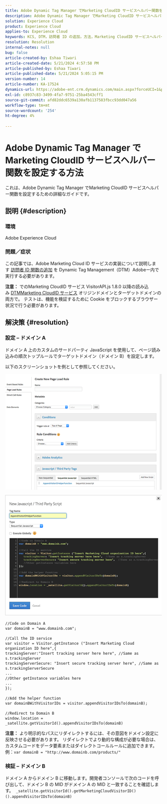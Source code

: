 ```yaml
---
title: Adobe Dynamic Tag Manager でMarketing CloudID サービスヘルパー関数を設定する方法
description: Adobe Dynamic Tag Manager でMarketing CloudID サービスヘルパー関数を設定する方法を説明します。
solution: Experience Cloud
product: Experience Cloud
applies-to: Experience Cloud
keywords: KCS, DTM，訪問者 ID の追加，方法，Marketing CloudID サービスヘルパー関数，Adobeー Dynamic Tag Manager, Adobe Experience Cloud
resolution: Resolution
internal-notes: null
bug: false
article-created-by: Eshaa Tiwari
article-created-date: 5/21/2024 4:57:58 PM
article-published-by: Eshaa Tiwari
article-published-date: 5/21/2024 5:05:15 PM
version-number: 14
article-number: KA-17524
dynamics-url: https://adobe-ent.crm.dynamics.com/main.aspx?forceUCI=1&pagetype=entityrecord&etn=knowledgearticle&id=ae45c245-9317-ef11-9f8a-6045bd006793
exl-id: c8937c83-3499-4fa7-9751-25ba4543cff1
source-git-commit: afd82ddc6539a130afb1137583fbcc93dd047a56
workflow-type: tm+mt
source-wordcount: '254'
ht-degree: 4%

---
```


# Adobe Dynamic Tag Manager でMarketing CloudID サービスヘルパー関数を設定する方法


これは、Adobe Dynamic Tag Manager でMarketing CloudID サービスヘルパー関数を設定するための詳細なガイドです。

## 説明 {#description}


### <b>環境</b>

Adobe Experience Cloud

### <b>問題／症状</b>

この記事では、Adobe Marketing Cloud ID サービスの実装について説明します [訪問者 ID 関数の追加](https://experienceleague.adobe.com/docs/id-service/using/id-service-api/methods/appendvisitorid.html?lang=ja) を Dynamic Tag Management（DTM）Adobeー内で実行する必要があります。

<b>注意：</b> でのMarketing CloudID サービス VisitorAPI.js 1.8.0 以降の読み込み [DTMMarketing CloudID サービス](https://experienceleague.adobe.com/docs/id-service/using/id-service-api/methods/getmcvid.html) オリジンドメインとターゲットドメインの両方で。 テストは、機能を検証するために Cookie をブロックするブラウザー状況で行う必要があります。


## 解決策 {#resolution}


### <b>設定 – ドメイン A</b>

ドメイン A 上のカスタムのサードパーティ JavaScript を使用して、ページ読み込みの順次トップルールでターゲットドメイン（ドメイン B）を設定します。

以下のスクリーンショットを例として参照してください。

![](assets/93c9b7f8-9317-ef11-9f8a-6045bd006793.png)



![](assets/d564f810-9417-ef11-9f8a-6045bd006793.png)


```clike
//Code on Domain A
var domainB = "www.domainb.com";
 
//Call the ID service
var visitor = Visitor.getInstance ("Insert Marketing Cloud organization ID here",{
trackingServer:"Insert tracking server here here", //Same as s.trackingServer
trackingServerSecure: "Insert secure tracking server here", //Same as s.trackingServerSecure
...
//Other getInstance variables here
...
});
 
//Add the helper function
var domainBWithVisitorIDs = visitor.appendVisitorIDsTo(domainB);
 
//Redirect to Domain B
window.location = _satellite.getVisitorId().appendVisitorIDsTo(domainB)
```


<b>注意：</b> より明示的なパスにリダイレクトするには、その意図をドメイン設定に反映させる必要があります。 リダイレクトでより動的な構成が必要な場合は、カスタムコードをデータ要素またはダイレクトコールルールに追加できます。 例：`var domainB = "http://www.domainb.com/products/"`

### <b>検証 – ドメイン B</b>

ドメイン A からドメイン B に移動します。開発者コンソールで次のコードを呼び出して、ドメイン B の MID がドメイン A の MID と一致することを確認します。  `_satellite.getVisitorId().getMarketingCloudVisitorID()().appendVisitorIDsTo(domainB)`

